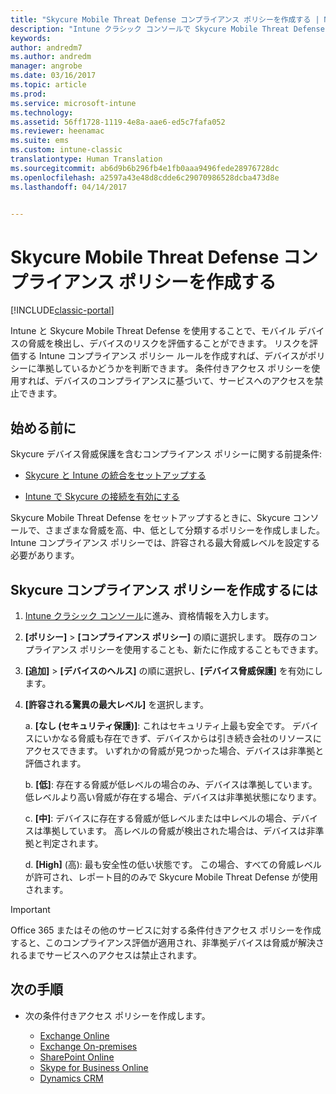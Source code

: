 ```yaml
---
title: "Skycure Mobile Threat Defense コンプライアンス ポリシーを作成する | Microsoft Docs"
description: "Intune クラシック コンソールで Skycure Mobile Threat Defense コンプライアンス ポリシーを作成します。"
keywords: 
author: andredm7
ms.author: andredm
manager: angrobe
ms.date: 03/16/2017
ms.topic: article
ms.prod: 
ms.service: microsoft-intune
ms.technology: 
ms.assetid: 56ff1728-1119-4e8a-aae6-ed5c7fafa052
ms.reviewer: heenamac
ms.suite: ems
ms.custom: intune-classic
translationtype: Human Translation
ms.sourcegitcommit: ab6d9b6b296fb4e1fb0aaa9496fede28976728dc
ms.openlocfilehash: a2597a43e48d8cdde6c29070986528dcba473d8e
ms.lasthandoff: 04/14/2017


---
```


# <a name="create-skycure-mobile-threat-defense-compliance-policy"></a>Skycure Mobile Threat Defense コンプライアンス ポリシーを作成する

[!INCLUDE[classic-portal](../includes/classic-portal.md)]

Intune と Skycure Mobile Threat Defense を使用することで、モバイル デバイスの脅威を検出し、デバイスのリスクを評価することができます。 リスクを評価する Intune コンプライアンス ポリシー ルールを作成すれば、デバイスがポリシーに準拠しているかどうかを判断できます。 条件付きアクセス ポリシーを使用すれば、デバイスのコンプライアンスに基づいて、サービスへのアクセスを禁止できます。

## <a name="before-you-begin"></a>始める前に

Skycure デバイス脅威保護を含むコンプライアンス ポリシーに関する前提条件:

-   [Skycure と Intune の統合をセットアップする](https://docs.microsoft.com/intune/deploy-use/setup-the-skycure-integration-with-Intune)

-   [Intune で Skycure の接続を有効にする](https://docs.microsoft.com/intune/deploy-use/enable-skycure-mobile-threat-defense-in-intune)

Skycure Mobile Threat Defense をセットアップするときに、Skycure コンソールで、さまざまな脅威を高、中、低として分類するポリシーを作成しました。 Intune コンプライアンス ポリシーでは、許容される最大脅威レベルを設定する必要があります。

## <a name="to-create-skycure-compliance-policy"></a>Skycure コンプライアンス ポリシーを作成するには

1.  [Intune クラシック コンソール](https://manage.microsoft.com/)に進み、資格情報を入力します。

2.  **[ポリシー]** &gt; **[コンプライアンス ポリシー]** の順に選択します。 既存のコンプライアンス ポリシーを使用することも、新たに作成することもできます。

3.  **[追加]** &gt; **[デバイスのヘルス]** の順に選択し、**[デバイス脅威保護]** を有効にします。

4.  **[許容される驚異の最大レベル]** を選択します。

    a.  **[なし (セキュリティ保護)]**: これはセキュリティ上最も安全です。 デバイスにいかなる脅威も存在できず、デバイスからは引き続き会社のリソースにアクセスできます。 いずれかの脅威が見つかった場合、デバイスは非準拠と評価されます。

    b.  **[低]**: 存在する脅威が低レベルの場合のみ、デバイスは準拠しています。 低レベルより高い脅威が存在する場合、デバイスは非準拠状態になります。

    c.  **[中]**: デバイスに存在する脅威が低レベルまたは中レベルの場合、デバイスは準拠しています。 高レベルの脅威が検出された場合は、デバイスは非準拠と判定されます。

    d.  **[High]** (高): 最も安全性の低い状態です。 この場合、すべての脅威レベルが許可され、レポート目的のみで Skycure Mobile Threat Defense が使用されます。

> [!IMPORTANT] 
> Office 365 またはその他のサービスに対する条件付きアクセス ポリシーを作成すると、このコンプライアンス評価が適用され、非準拠デバイスは脅威が解決されるまでサービスへのアクセスは禁止されます。

## <a name="span-idmonitor-device-threats-classanchorspan-idnext-steps-classanchorspan-idtoc477360344-classanchorspanspanspannext-steps"></a><span id="monitor-device-threats" class="anchor"><span id="next-steps" class="anchor"><span id="_Toc477360344" class="anchor"></span></span></span>次の手順

-   次の条件付きアクセス ポリシーを作成します。

    -   [Exchange Online](https://docs.microsoft.com/intune/deploy-use/restrict-access-to-exchange-online-with-microsoft-intune)
    -   [Exchange On-premises](https://docs.microsoft.com/intune/deploy-use/restrict-access-to-exchange-onpremises-with-microsoft-intune)
    -   [SharePoint Online](https://docs.microsoft.com/intune/deploy-use/restrict-access-to-sharepoint-online-with-microsoft-intune)
    -   [Skype for Business Online](https://docs.microsoft.com/intune/deploy-use/restrict-access-to-skype-for-business-online-with-microsoft-intune)
    -   [Dynamics CRM](https://docs.microsoft.com/intune/deploy-use/restrict-access-to-dynamics-crm-online-with-microsoft-intune)

